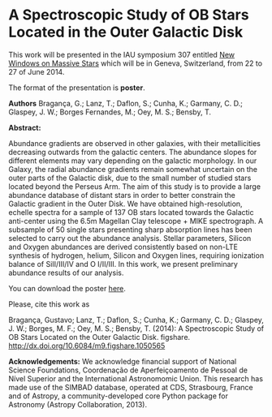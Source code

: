 # A Spectroscopic Study of OB Stars Located in the Outer Galactic Disk


This work will be presented in the IAU symposium 307 entitled [New Windows on Massive Stars](http://obswww.unige.ch/Conferences/IAU307/index.html) which will
be in Geneva, Switzerland, from 22 to 27 of June 2014.


The format of the presentation is **poster**.

**Authors** Bragança, G.; Lanz, T.; Daflon, S.; Cunha, K.; Garmany, C. D.; 
            Glaspey, J. W.; Borges Fernandes, M.; Oey, M. S.; Bensby, T.

**Abstract:**

Abundance gradients are observed in other galaxies, with their metallicities 
decreasing outwards from the galactic centers. The abundance slopes for different 
elements may vary depending on the galactic morphology. In our Galaxy, the radial 
abundance gradients remain somewhat uncertain on the outer parts of the Galactic 
disk, due to the small number of studied stars located beyond the Perseus Arm. The 
aim of this study is to provide a large abundance database of distant stars in order 
to better constrain the Galactic gradient in the Outer Disk. We have obtained 
high-resolution, echelle spectra for a sample of 137 OB stars located towards the 
Galactic anti-center using the 6.5m Magellan Clay telescope + MIKE spectrograph. A 
subsample of 50 single stars presenting sharp absorption lines has been selected to 
carry out the abundance analysis. Stellar parameters, Silicon and Oxygen abundances 
are derived consistently based on non-LTE synthesis of hydrogen, helium, Silicon and 
Oxygen lines, requiring ionization balance of SiII/III/IV and O I/II/III. In this work, 
we present preliminary abundance results of our analysis.


You can download the poster [here](http://dx.doi.org/10.6084/m9.figshare.1050565).


Please, cite this work as

Bragança, Gustavo; Lanz, T.; Daflon, S.; Cunha, K.; Garmany, C. D.; Glaspey, J. W.; Borges, M. F.; Oey, M. S.; Bensby, T. (2014): A Spectroscopic Study of OB Stars Located on the Outer Galactic Disk. figshare. 
http://dx.doi.org/10.6084/m9.figshare.1050565


**Acknowledgements:**
We acknowledge financial support of National Science Foundations, Coordenação de Aperfeiçoamento de Pessoal de Nível Superior
 and the International Astronomomic Union. This research has made use of the SIMBAD database,
operated at CDS, Strasbourg, France and of Astropy, a community-developed core Python package for Astronomy (Astropy Collaboration, 2013).
